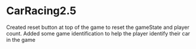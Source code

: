 # CarRacing2.5
Created reset button at top of the game to reset the gameState and player count. Added some game identification to help the player identify their car in the game
